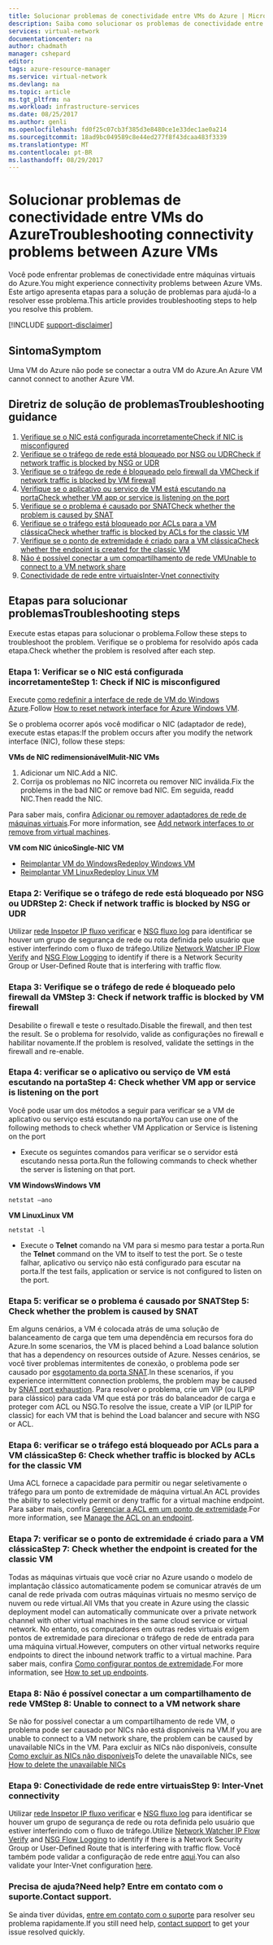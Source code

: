 ```yaml
---
title: Solucionar problemas de conectividade entre VMs do Azure | Microsoft Docs
description: Saiba como solucionar os problemas de conectividade entre VMs do Azure.
services: virtual-network
documentationcenter: na
author: chadmath
manager: cshepard
editor: 
tags: azure-resource-manager
ms.service: virtual-network
ms.devlang: na
ms.topic: article
ms.tgt_pltfrm: na
ms.workload: infrastructure-services
ms.date: 08/25/2017
ms.author: genli
ms.openlocfilehash: fd0f25c07cb3f385d3e8480ce1e33dec1ae0a214
ms.sourcegitcommit: 18ad9bc049589c8e44ed277f8f43dcaa483f3339
ms.translationtype: MT
ms.contentlocale: pt-BR
ms.lasthandoff: 08/29/2017
---
```

# <a name="troubleshooting-connectivity-problems-between-azure-vms"></a><span data-ttu-id="0f424-103">Solucionar problemas de conectividade entre VMs do Azure</span><span class="sxs-lookup"><span data-stu-id="0f424-103">Troubleshooting connectivity problems between Azure VMs</span></span>

<span data-ttu-id="0f424-104">Você pode enfrentar problemas de conectividade entre máquinas virtuais do Azure.</span><span class="sxs-lookup"><span data-stu-id="0f424-104">You might experience connectivity problems between Azure VMs.</span></span> <span data-ttu-id="0f424-105">Este artigo apresenta etapas para a solução de problemas para ajudá-lo a resolver esse problema.</span><span class="sxs-lookup"><span data-stu-id="0f424-105">This article provides troubleshooting steps to help you resolve this problem.</span></span> 

[!INCLUDE [support-disclaimer](../../includes/support-disclaimer.md)]

## <a name="symptom"></a><span data-ttu-id="0f424-106">Sintoma</span><span class="sxs-lookup"><span data-stu-id="0f424-106">Symptom</span></span>

<span data-ttu-id="0f424-107">Uma VM do Azure não pode se conectar a outra VM do Azure.</span><span class="sxs-lookup"><span data-stu-id="0f424-107">An Azure VM cannot connect to another Azure VM.</span></span>

## <a name="troubleshooting-guidance"></a><span data-ttu-id="0f424-108">Diretriz de solução de problemas</span><span class="sxs-lookup"><span data-stu-id="0f424-108">Troubleshooting guidance</span></span> 

1. [<span data-ttu-id="0f424-109">Verifique se o NIC está configurada incorretamente</span><span class="sxs-lookup"><span data-stu-id="0f424-109">Check if NIC is misconfigured</span></span>](#step-1-check-if-nic-is-misconfigured)
2. [<span data-ttu-id="0f424-110">Verifique se o tráfego de rede está bloqueado por NSG ou UDR</span><span class="sxs-lookup"><span data-stu-id="0f424-110">Check if network traffic is blocked by NSG or UDR</span></span>](#step-2-check-if-network-traffic-is-blocked-by-nsg-or-udr)
3. [<span data-ttu-id="0f424-111">Verifique se o tráfego de rede é bloqueado pelo firewall da VM</span><span class="sxs-lookup"><span data-stu-id="0f424-111">Check if network traffic is blocked by VM firewall</span></span>](#step-3-check-if-network-traffic-is-blocked-by-vm-firewall)
4. [<span data-ttu-id="0f424-112">Verifique se o aplicativo ou serviço de VM está escutando na porta</span><span class="sxs-lookup"><span data-stu-id="0f424-112">Check whether VM app or service is listening on the port</span></span>](#step-4-check-whether-vm-app-or-service-is-listening-on-the-port)
5. [<span data-ttu-id="0f424-113">Verifique se o problema é causado por SNAT</span><span class="sxs-lookup"><span data-stu-id="0f424-113">Check whether the problem is caused by SNAT</span></span>](#step-5-check-whether-the-problem-is-caused-by-snat)
6. [<span data-ttu-id="0f424-114">Verifique se o tráfego está bloqueado por ACLs para a VM clássica</span><span class="sxs-lookup"><span data-stu-id="0f424-114">Check whether traffic is blocked by ACLs for the classic VM</span></span>](#step-6-check-whether-traffic-is-blocked-by-acls-for-the-classic-vm)
7. [<span data-ttu-id="0f424-115">Verifique se o ponto de extremidade é criado para a VM clássica</span><span class="sxs-lookup"><span data-stu-id="0f424-115">Check whether the endpoint is created for the classic VM</span></span>](#step-7-check-whether-the-endpoint-is-created-for-the-classic-vm)
8. [<span data-ttu-id="0f424-116">Não é possível conectar a um compartilhamento de rede VM</span><span class="sxs-lookup"><span data-stu-id="0f424-116">Unable to connect to a VM network share</span></span>](#step-8-unable-to-connect-to-a-vm-network-share)
9. [<span data-ttu-id="0f424-117">Conectividade de rede entre virtuais</span><span class="sxs-lookup"><span data-stu-id="0f424-117">Inter-Vnet connectivity</span></span>](#step-9-inter-vnet-connectivity)

## <a name="troubleshooting-steps"></a><span data-ttu-id="0f424-118">Etapas para solucionar problemas</span><span class="sxs-lookup"><span data-stu-id="0f424-118">Troubleshooting steps</span></span>

<span data-ttu-id="0f424-119">Execute estas etapas para solucionar o problema.</span><span class="sxs-lookup"><span data-stu-id="0f424-119">Follow these steps to troubleshoot the problem.</span></span> <span data-ttu-id="0f424-120">Verifique se o problema for resolvido após cada etapa.</span><span class="sxs-lookup"><span data-stu-id="0f424-120">Check whether the problem is resolved after each step.</span></span> 

### <a name="step-1-check-if-nic-is-misconfigured"></a><span data-ttu-id="0f424-121">Etapa 1: Verificar se o NIC está configurada incorretamente</span><span class="sxs-lookup"><span data-stu-id="0f424-121">Step 1: Check if NIC is misconfigured</span></span>

<span data-ttu-id="0f424-122">Execute [como redefinir a interface de rede de VM do Windows Azure](../virtual-machines/windows/reset-network-interface.md).</span><span class="sxs-lookup"><span data-stu-id="0f424-122">Follow [How to reset network interface for Azure Windows VM](../virtual-machines/windows/reset-network-interface.md).</span></span> 

<span data-ttu-id="0f424-123">Se o problema ocorrer após você modificar o NIC (adaptador de rede), execute estas etapas:</span><span class="sxs-lookup"><span data-stu-id="0f424-123">If the problem occurs after you modify the network interface (NIC), follow these steps:</span></span>

<span data-ttu-id="0f424-124">**VMs de NIC redimensionável**</span><span class="sxs-lookup"><span data-stu-id="0f424-124">**Mulit-NIC VMs**</span></span>

1. <span data-ttu-id="0f424-125">Adicionar um NIC.</span><span class="sxs-lookup"><span data-stu-id="0f424-125">Add a NIC.</span></span>
2. <span data-ttu-id="0f424-126">Corrija os problemas no NIC incorreta ou remover NIC inválida.</span><span class="sxs-lookup"><span data-stu-id="0f424-126">Fix the problems in the bad NIC or remove bad NIC.</span></span>  <span data-ttu-id="0f424-127">Em seguida, readd NIC.</span><span class="sxs-lookup"><span data-stu-id="0f424-127">Then readd the NIC.</span></span>

<span data-ttu-id="0f424-128">Para saber mais, confira [Adicionar ou remover adaptadores de rede de máquinas virtuais](virtual-network-network-interface-vm.md).</span><span class="sxs-lookup"><span data-stu-id="0f424-128">For more information, see [Add network interfaces to or remove from virtual machines](virtual-network-network-interface-vm.md).</span></span>

<span data-ttu-id="0f424-129">**VM com NIC único**</span><span class="sxs-lookup"><span data-stu-id="0f424-129">**Single-NIC VM**</span></span> 

- [<span data-ttu-id="0f424-130">Reimplantar VM do Windows</span><span class="sxs-lookup"><span data-stu-id="0f424-130">Redeploy Windows VM</span></span>](../virtual-machines/windows/redeploy-to-new-node.md)
- [<span data-ttu-id="0f424-131">Reimplantar VM Linux</span><span class="sxs-lookup"><span data-stu-id="0f424-131">Redeploy Linux VM</span></span>](../virtual-machines/linux/redeploy-to-new-node.md)

### <a name="step-2-check-if-network-traffic-is-blocked-by-nsg-or-udr"></a><span data-ttu-id="0f424-132">Etapa 2: Verifique se o tráfego de rede está bloqueado por NSG ou UDR</span><span class="sxs-lookup"><span data-stu-id="0f424-132">Step 2: Check if network traffic is blocked by NSG or UDR</span></span>

<span data-ttu-id="0f424-133">Utilizar [rede Inspetor IP fluxo verificar](../network-watcher/network-watcher-ip-flow-verify-overview.md) e [NSG fluxo log](../network-watcher/network-watcher-nsg-flow-logging-overview.md) para identificar se houver um grupo de segurança de rede ou rota definida pelo usuário que estiver interferindo com o fluxo de tráfego.</span><span class="sxs-lookup"><span data-stu-id="0f424-133">Utilize [Network Watcher IP Flow Verify](../network-watcher/network-watcher-ip-flow-verify-overview.md) and [NSG Flow Logging](../network-watcher/network-watcher-nsg-flow-logging-overview.md) to identify if there is a Network Security Group or User-Defined Route that is interfering with traffic flow.</span></span>

### <a name="step-3-check-if-network-traffic-is-blocked-by-vm-firewall"></a><span data-ttu-id="0f424-134">Etapa 3: Verifique se o tráfego de rede é bloqueado pelo firewall da VM</span><span class="sxs-lookup"><span data-stu-id="0f424-134">Step 3: Check if network traffic is blocked by VM firewall</span></span>

<span data-ttu-id="0f424-135">Desabilite o firewall e teste o resultado.</span><span class="sxs-lookup"><span data-stu-id="0f424-135">Disable the firewall, and then test the result.</span></span> <span data-ttu-id="0f424-136">Se o problema for resolvido, valide as configurações no firewall e habilitar novamente.</span><span class="sxs-lookup"><span data-stu-id="0f424-136">If the problem is resolved, validate the settings in the firewall and re-enable.</span></span>

### <a name="step-4-check-whether-vm-app-or-service-is-listening-on-the-port"></a><span data-ttu-id="0f424-137">Etapa 4: verificar se o aplicativo ou serviço de VM está escutando na porta</span><span class="sxs-lookup"><span data-stu-id="0f424-137">Step 4: Check whether VM app or service is listening on the port</span></span>

<span data-ttu-id="0f424-138">Você pode usar um dos métodos a seguir para verificar se a VM de aplicativo ou serviço está escutando na porta</span><span class="sxs-lookup"><span data-stu-id="0f424-138">You can use one of the following methods to check whether VM Application or Service is listening on the port</span></span>

- <span data-ttu-id="0f424-139">Execute os seguintes comandos para verificar se o servidor está escutando nessa porta.</span><span class="sxs-lookup"><span data-stu-id="0f424-139">Run the following commands to check whether the server is listening on that port.</span></span>

<span data-ttu-id="0f424-140">**VM Windows**</span><span class="sxs-lookup"><span data-stu-id="0f424-140">**Windows VM**</span></span>

    netstat –ano

<span data-ttu-id="0f424-141">**VM Linux**</span><span class="sxs-lookup"><span data-stu-id="0f424-141">**Linux VM**</span></span>

    netstat -l

- <span data-ttu-id="0f424-142">Execute o **Telnet** comando na VM para si mesmo para testar a porta.</span><span class="sxs-lookup"><span data-stu-id="0f424-142">Run the **Telnet** command on the VM to itself to test the port.</span></span> <span data-ttu-id="0f424-143">Se o teste falhar, aplicativo ou serviço não está configurado para escutar na porta.</span><span class="sxs-lookup"><span data-stu-id="0f424-143">If the test fails, application or service is not configured to listen on the port.</span></span>

### <a name="step-5-check-whether-the-problem-is-caused-by-snat"></a><span data-ttu-id="0f424-144">Etapa 5: verificar se o problema é causado por SNAT</span><span class="sxs-lookup"><span data-stu-id="0f424-144">Step 5: Check whether the problem is caused by SNAT</span></span>

<span data-ttu-id="0f424-145">Em alguns cenários, a VM é colocada atrás de uma solução de balanceamento de carga que tem uma dependência em recursos fora do Azure.</span><span class="sxs-lookup"><span data-stu-id="0f424-145">In some scenarios, the VM is placed behind a Load balance solution that has a dependency on resources outside of Azure.</span></span> <span data-ttu-id="0f424-146">Nesses cenários, se você tiver problemas intermitentes de conexão, o problema pode ser causado por [esgotamento da porta SNAT](../load-balancer/load-balancer-outbound-connections.md).</span><span class="sxs-lookup"><span data-stu-id="0f424-146">In these scenarios, if you experience intermittent connection problems, the problem may be caused by [SNAT port exhaustion](../load-balancer/load-balancer-outbound-connections.md).</span></span> <span data-ttu-id="0f424-147">Para resolver o problema, crie um VIP (ou ILPIP para clássico) para cada VM que está por trás do balanceador de carga e proteger com ACL ou NSG.</span><span class="sxs-lookup"><span data-stu-id="0f424-147">To resolve the issue, create a VIP (or ILPIP for classic) for each VM that is behind the Load balancer and secure with NSG or ACL.</span></span> 

### <a name="step-6-check-whether-traffic-is-blocked-by-acls-for-the-classic-vm"></a><span data-ttu-id="0f424-148">Etapa 6: verificar se o tráfego está bloqueado por ACLs para a VM clássica</span><span class="sxs-lookup"><span data-stu-id="0f424-148">Step 6: Check whether traffic is blocked by ACLs for the classic VM</span></span>

<span data-ttu-id="0f424-149">Uma ACL fornece a capacidade para permitir ou negar seletivamente o tráfego para um ponto de extremidade de máquina virtual.</span><span class="sxs-lookup"><span data-stu-id="0f424-149">An ACL provides the ability to selectively permit or deny traffic for a virtual machine endpoint.</span></span> <span data-ttu-id="0f424-150">Para saber mais, confira [Gerenciar a ACL em um ponto de extremidade](../virtual-machines/windows/classic/setup-endpoints.md#manage-the-acl-on-an-endpoint).</span><span class="sxs-lookup"><span data-stu-id="0f424-150">For more information, see [Manage the ACL on an endpoint](../virtual-machines/windows/classic/setup-endpoints.md#manage-the-acl-on-an-endpoint).</span></span>

### <a name="step-7-check-whether-the-endpoint-is-created-for-the-classic-vm"></a><span data-ttu-id="0f424-151">Etapa 7: verificar se o ponto de extremidade é criado para a VM clássica</span><span class="sxs-lookup"><span data-stu-id="0f424-151">Step 7: Check whether the endpoint is created for the classic VM</span></span>

<span data-ttu-id="0f424-152">Todas as máquinas virtuais que você criar no Azure usando o modelo de implantação clássico automaticamente podem se comunicar através de um canal de rede privada com outras máquinas virtuais no mesmo serviço de nuvem ou rede virtual.</span><span class="sxs-lookup"><span data-stu-id="0f424-152">All VMs that you create in Azure using the classic deployment model can automatically communicate over a private network channel with other virtual machines in the same cloud service or virtual network.</span></span> <span data-ttu-id="0f424-153">No entanto, os computadores em outras redes virtuais exigem pontos de extremidade para direcionar o tráfego de rede de entrada para uma máquina virtual.</span><span class="sxs-lookup"><span data-stu-id="0f424-153">However, computers on other virtual networks require endpoints to direct the inbound network traffic to a virtual machine.</span></span> <span data-ttu-id="0f424-154">Para saber mais, confira [Como configurar pontos de extremidade](../virtual-machines/windows/classic/setup-endpoints.md).</span><span class="sxs-lookup"><span data-stu-id="0f424-154">For more information, see [How to set up endpoints](../virtual-machines/windows/classic/setup-endpoints.md).</span></span>

### <a name="step-8-unable-to-connect-to-a-vm-network-share"></a><span data-ttu-id="0f424-155">Etapa 8: Não é possível conectar a um compartilhamento de rede VM</span><span class="sxs-lookup"><span data-stu-id="0f424-155">Step 8: Unable to connect to a VM network share</span></span>

<span data-ttu-id="0f424-156">Se não for possível conectar a um compartilhamento de rede VM, o problema pode ser causado por NICs não está disponíveis na VM.</span><span class="sxs-lookup"><span data-stu-id="0f424-156">If you are unable to connect to a VM network share, the problem can be caused by unavailable NICs in the VM.</span></span> <span data-ttu-id="0f424-157">Para excluir as NICs não disponíveis, consulte [Como excluir as NICs não disponíveis](../virtual-machines/windows/reset-network-interface.md#delete-the-unavailable-nics)</span><span class="sxs-lookup"><span data-stu-id="0f424-157">To delete the unavailable NICs, see [How to delete the unavailable NICs](../virtual-machines/windows/reset-network-interface.md#delete-the-unavailable-nics)</span></span>

### <a name="step-9-inter-vnet-connectivity"></a><span data-ttu-id="0f424-158">Etapa 9: Conectividade de rede entre virtuais</span><span class="sxs-lookup"><span data-stu-id="0f424-158">Step 9: Inter-Vnet connectivity</span></span>

<span data-ttu-id="0f424-159">Utilizar [rede Inspetor IP fluxo verificar](../network-watcher/network-watcher-ip-flow-verify-overview.md) e [NSG fluxo log](../network-watcher/network-watcher-nsg-flow-logging-overview.md) para identificar se houver um grupo de segurança de rede ou rota definida pelo usuário que estiver interferindo com o fluxo de tráfego.</span><span class="sxs-lookup"><span data-stu-id="0f424-159">Utilize [Network Watcher IP Flow Verify](../network-watcher/network-watcher-ip-flow-verify-overview.md) and [NSG Flow Logging](../network-watcher/network-watcher-nsg-flow-logging-overview.md) to identify if there is a Network Security Group or User-Defined Route that is interfering with traffic flow.</span></span> <span data-ttu-id="0f424-160">Você também pode validar a configuração de rede entre [aqui](https://support.microsoft.com/en-us/help/4032151/configuring-and-validating-vnet-or-vpn-connections).</span><span class="sxs-lookup"><span data-stu-id="0f424-160">You can also validate your Inter-Vnet configuration [here](https://support.microsoft.com/en-us/help/4032151/configuring-and-validating-vnet-or-vpn-connections).</span></span>

### <a name="need-help-contact-support"></a><span data-ttu-id="0f424-161">Precisa de ajuda?</span><span class="sxs-lookup"><span data-stu-id="0f424-161">Need help?</span></span> <span data-ttu-id="0f424-162">Entre em contato com o suporte.</span><span class="sxs-lookup"><span data-stu-id="0f424-162">Contact support.</span></span>
<span data-ttu-id="0f424-163">Se ainda tiver dúvidas, [entre em contato com o suporte](https://portal.azure.com/?#blade/Microsoft_Azure_Support/HelpAndSupportBlade) para resolver seu problema rapidamente.</span><span class="sxs-lookup"><span data-stu-id="0f424-163">If you still need help, [contact support](https://portal.azure.com/?#blade/Microsoft_Azure_Support/HelpAndSupportBlade) to get your issue resolved quickly.</span></span>